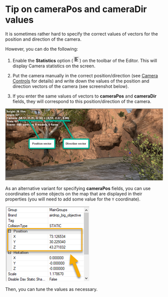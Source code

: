 # Tip on cameraPos and cameraDir values

It is sometimes rather hard to specify the correct values of vectors for the position and direction of the camera.

However, you can do the following:

1.  Enable the **Statistics** option (![](./media/image11.png)) on the toolbar of the Editor. This will display Camera statistics on the screen.

2.  Put the camera manually in the correct position/direction (see [Camera Controls](./../../getting_started/ui_overview/camera_controls.md) for details) and write down the values of the position and direction vectors of the camera (see screenshot below).

3.  If you enter the same values of vectors to **cameraPos** and **cameraDir** fields, they will correspond to this position/direction of the camera.

![](./media/image198.png)

As an alternative variant for specifying **cameraPos** fields, you can use coordinates of some objects on the map that are displayed in their properties (you will need to add some value for the `Y` coordinate).

![](./media/image199.png)

Then, you can tune the values as necessary.


